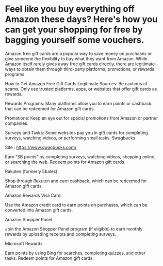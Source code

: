 # Feel like you buy everything off Amazon these days? Here's how you can get your shopping for free by bagging yourself some vouchers.

Amazon free gift cards are a popular way to save money on purchases or give someone the flexibility to buy what they want from Amazon. While Amazon itself rarely gives away free gift cards directly, there are legitimate ways to obtain them through third-party platforms, promotions, or rewards programs

How to Get Amazon Free Gift Cards
Legitimate Sources: Be cautious of scams. Only use trusted platforms, apps, or websites that offer gift cards as rewards.

Rewards Programs: Many platforms allow you to earn points or cashback that can be redeemed for Amazon gift cards.

Promotions: Keep an eye out for special promotions from Amazon or partner companies.

Surveys and Tasks: Some websites pay you in gift cards for completing surveys, watching videos, or performing small tasks.
Swagbucks

 Site : https://www.swagbucks.com/
 
Earn "SB points" by completing surveys, watching videos, shopping online, or searching the web. Redeem points for Amazon gift cards.

Rakuten (formerly Ebates)

Shop through Rakuten and earn cashback, which can be redeemed for Amazon gift cards.

Amazon Rewards Visa Card

Use the Amazon credit card to earn points on purchases, which can be converted into Amazon gift cards.

Amazon Shopper Panel

Join the Amazon Shopper Panel program (if eligible) to earn monthly rewards by uploading receipts and completing surveys.

Microsoft Rewards

Earn points by using Bing for searches, completing quizzes, and other tasks. Redeem points for Amazon gift cards.
